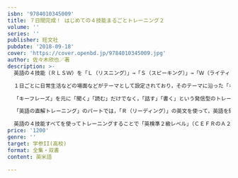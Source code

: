 ```yaml
---
isbn: '9784010345009'
title: ７日間完成！ はじめての４技能まるごとトレーニング２
volume: ''
series: ''
publisher: 旺文社
pubdate: '2018-09-18'
cover: 'https://cover.openbd.jp/9784010345009.jpg'
author: 佐々木欣也／著
description: >-
  英語の４技能（ＲＬＳＷ）を「Ｌ（リスニング）」→「Ｓ（スピーキング）」→「Ｗ（ライティング）」→「Ｒ（リーディング）」の順番でトレーニングできます。

  １日ごとに日常生活などの場面などがテーマとして設定されており，そのテーマに沿った「キーフレーズ」（重要表現）を中心に学べるようにプログラムされています。

  「キーフレーズ」を元に「聞く」「読む」だけでなく，「話す」「書く」という発信型のトレーニングも効率的にできます。

  「英語の直解トレーニング」のパートでは，「Ｒ（リーディング）」の英文を使って，英語を聞いたり・読んだりする語順のままに理解していくトレーニングで総仕上げができます。

  英語の４技能すべてを使ってトレーニングすることで「英検準２級レベル」（ＣＥＦＲのＡ２レベル）の英語力を身につけるたの基礎力が定着します。
price: '1200'
genre: ''
target: 学参II(高校)
format: 全集・双書
content: 英米語

---
```

